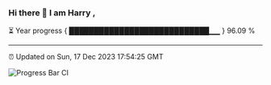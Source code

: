 ### Hi there 👋 I am Harry , 

⏳ Year progress { ████████████████████████████▁▁ } 96.09 %

---

⏰ Updated on Sun, 17 Dec 2023 17:54:25 GMT

![Progress Bar CI](https://github.com/duykhang68/duykhang68/workflows/Progress%20Bar%20CI/badge.svg)

